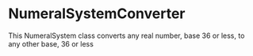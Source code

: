 # NumeralSystemConverter
This NumeralSystem class converts any real number, base 36 or less, to any other base, 36 or less
